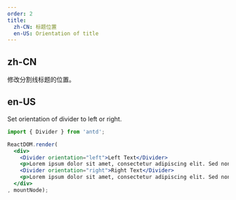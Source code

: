 ```yaml
---
order: 2
title:
  zh-CN: 标题位置
  en-US: Orientation of title
---
```


## zh-CN

修改分割线标题的位置。

## en-US

Set orientation of divider to left or right.

````jsx
import { Divider } from 'antd';

ReactDOM.render(
  <div>
    <Divider orientation="left">Left Text</Divider>
    <p>Lorem ipsum dolor sit amet, consectetur adipiscing elit. Sed nonne merninisti licere mihi ista probare, quae sunt a te dicta? Refert tamen, quo modo.</p>
    <Divider orientation="right">Right Text</Divider>
    <p>Lorem ipsum dolor sit amet, consectetur adipiscing elit. Sed nonne merninisti licere mihi ista probare, quae sunt a te dicta? Refert tamen, quo modo.</p>
  </div>
, mountNode);
````
